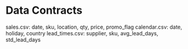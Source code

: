 # Data Contracts
sales.csv: date, sku, location, qty, price, promo_flag
calendar.csv: date, holiday, country
lead_times.csv: supplier, sku, avg_lead_days, std_lead_days
